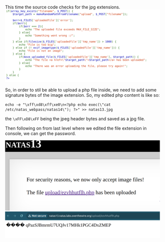 This time the source code checks for the jpg extensions. 
<img title="inspect html" alt="Alt text" src="../image_resources/natas13_code.png">

So, in order to stil be able to upload a php file inside, we need to add some signature bytes of the image extension. So, my edited php content is like so:
```
echo -e "\xff\xd8\xff\xe0\n<?php echo exec(\"cat /etc/natas_webpass/natas14\"); ?>" >> natas13.jpg
```
the `\xFF\xD8\xFF` being the jpeg header bytes and saved as a jpg file.

Then following on from last level where we edited the file extension in console, we can get the password.

<img title="inspect html" alt="Alt text" src="../image_resources/natas13_bypass.png">

<img title="inspect html" alt="Alt text" src="../image_resources/natas13_pass.png">
